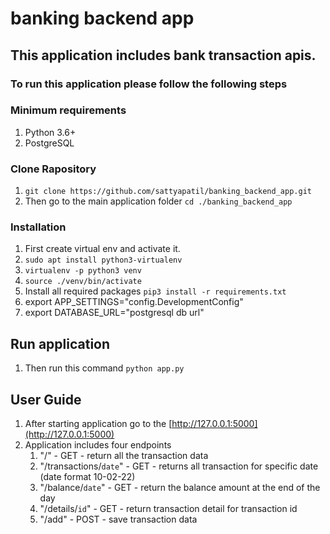 # banking backend app

## This application includes bank transaction apis.

### To run this application please follow the following steps

### Minimum requirements
1. Python 3.6+
2. PostgreSQL

### Clone Rapository

1. `git clone https://github.com/sattyapatil/banking_backend_app.git`
2. Then go to the main application folder `cd ./banking_backend_app`

### Installation

1. First create virtual env and activate it.
2. `sudo apt install python3-virtualenv`
3. `virtualenv -p python3 venv`
4. `source ./venv/bin/activate`
5. Install all required packages `pip3 install -r requirements.txt`
6. export APP_SETTINGS="config.DevelopmentConfig"
7. export DATABASE_URL="postgresql db url"

## Run application
1. Then run this command `python app.py`

## User Guide

1. After starting application go to the [http://127.0.0.1:5000](http://127.0.0.1:5000)
2. Application includes four endpoints
   1. "/" - GET - return all the transaction data
   2. "/transactions/`date`" - GET - returns all transaction for specific date (date format 10-02-22)
   3. "/balance/`date`" - GET - return the balance amount at the end of the day
   4. "/details/`id`" - GET - return transaction detail for transaction id
   5. "/add" - POST - save transaction data
